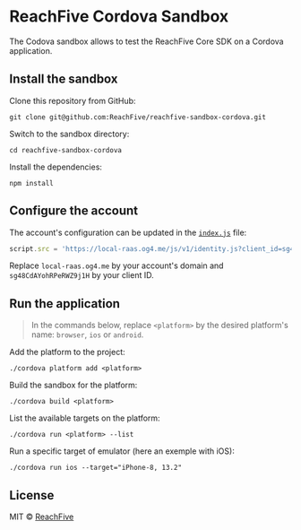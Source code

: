 # ReachFive Cordova Sandbox

The Codova sandbox allows to test the ReachFive Core SDK on a Cordova application.

## Install the sandbox

Clone this repository from GitHub:
```
git clone git@github.com:ReachFive/reachfive-sandbox-cordova.git
```

Switch to the sandbox directory:
```
cd reachfive-sandbox-cordova
```

Install the dependencies:
```
npm install
```

## Configure the account

The account's configuration can be updated in the [`index.js`](www/js/index.js) file:

```javascript
script.src = 'https://local-raas.og4.me/js/v1/identity.js?client_id=sg48CdAYohRPeRWZ9j1H';
```

Replace `local-raas.og4.me` by your account's domain and `sg48CdAYohRPeRWZ9j1H` by your client ID.

## Run the application

> In the commands below, replace `<platform>` by the desired platform's name:  `browser`, `ios` or `android`.

Add the platform to the project:
```
./cordova platform add <platform>
```

Build the sandbox for the platform:
```
./cordova build <platform>
```

List the available targets on the platform:
```
./cordova run <platform> --list
```

Run a specific target of emulator (here an exemple with iOS):
```
./cordova run ios --target="iPhone-8, 13.2"
```

## License

MIT © [ReachFive](LICENSE.md)
